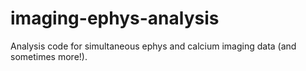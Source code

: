 # imaging-ephys-analysis
Analysis code for simultaneous ephys and calcium imaging data (and sometimes more!).
